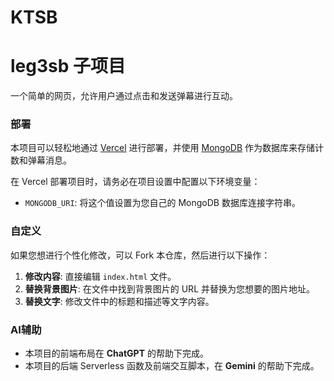 # KTSB

# leg3sb 子项目

一个简单的网页，允许用户通过点击和发送弹幕进行互动。

### 部署

本项目可以轻松地通过 [Vercel](https://vercel.com) 进行部署，并使用 [MongoDB](https://www.mongodb.com) 作为数据库来存储计数和弹幕消息。

在 Vercel 部署项目时，请务必在项目设置中配置以下环境变量：

* `MONGODB_URI`: 将这个值设置为您自己的 MongoDB 数据库连接字符串。

### 自定义

如果您想进行个性化修改，可以 Fork 本仓库，然后进行以下操作：

1.  **修改内容**: 直接编辑 `index.html` 文件。
2.  **替换背景图片**: 在文件中找到背景图片的 URL 并替换为您想要的图片地址。
3.  **替换文字**: 修改文件中的标题和描述等文字内容。

### AI辅助

* 本项目的前端布局在 **ChatGPT** 的帮助下完成。
* 本项目的后端 Serverless 函数及前端交互脚本，在 **Gemini** 的帮助下完成。
